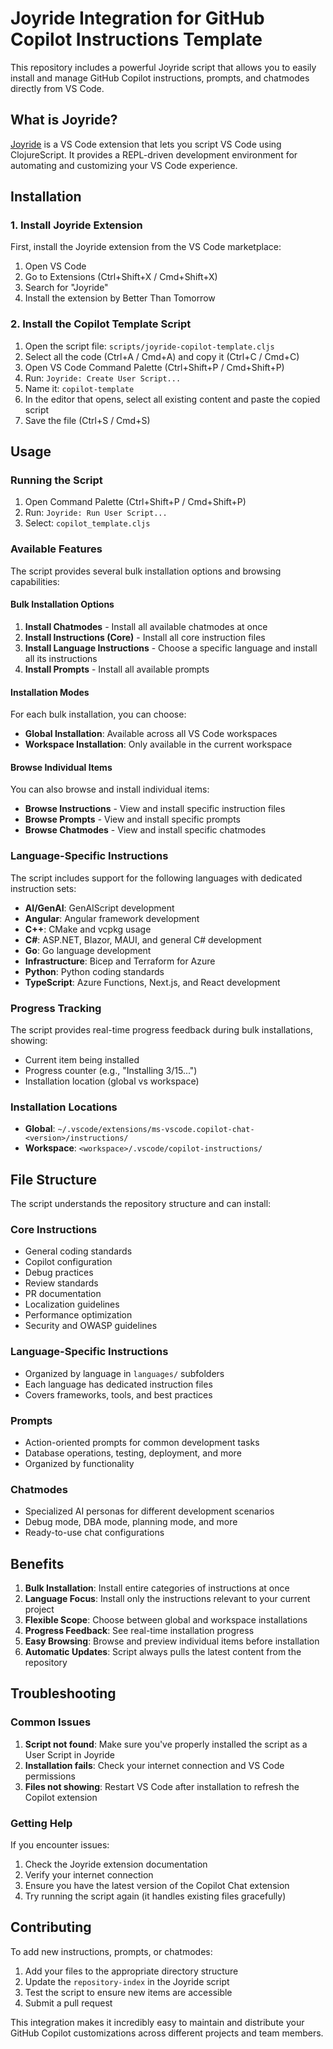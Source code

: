 # Joyride Integration for GitHub Copilot Instructions Template

This repository includes a powerful Joyride script that allows you to easily install and manage GitHub Copilot instructions, prompts, and chatmodes directly from VS Code.

## What is Joyride?

[Joyride](https://github.com/BetterThanTomorrow/joyride) is a VS Code extension that lets you script VS Code using ClojureScript. It provides a REPL-driven development environment for automating and customizing your VS Code experience.

## Installation

### 1. Install Joyride Extension

First, install the Joyride extension from the VS Code marketplace:

1. Open VS Code
2. Go to Extensions (Ctrl+Shift+X / Cmd+Shift+X)
3. Search for "Joyride"
4. Install the extension by Better Than Tomorrow

### 2. Install the Copilot Template Script

1. Open the script file: `scripts/joyride-copilot-template.cljs`
2. Select all the code (Ctrl+A / Cmd+A) and copy it (Ctrl+C / Cmd+C)
3. Open VS Code Command Palette (Ctrl+Shift+P / Cmd+Shift+P)
4. Run: `Joyride: Create User Script...`
5. Name it: `copilot-template`
6. In the editor that opens, select all existing content and paste the copied script
7. Save the file (Ctrl+S / Cmd+S)

## Usage

### Running the Script

1. Open Command Palette (Ctrl+Shift+P / Cmd+Shift+P)
2. Run: `Joyride: Run User Script...`
3. Select: `copilot_template.cljs`

### Available Features

The script provides several bulk installation options and browsing capabilities:

#### Bulk Installation Options

1. **Install Chatmodes** - Install all available chatmodes at once
2. **Install Instructions (Core)** - Install all core instruction files
3. **Install Language Instructions** - Choose a specific language and install all its instructions
4. **Install Prompts** - Install all available prompts

#### Installation Modes

For each bulk installation, you can choose:
- **Global Installation**: Available across all VS Code workspaces
- **Workspace Installation**: Only available in the current workspace

#### Browse Individual Items

You can also browse and install individual items:
- **Browse Instructions** - View and install specific instruction files
- **Browse Prompts** - View and install specific prompts
- **Browse Chatmodes** - View and install specific chatmodes

### Language-Specific Instructions

The script includes support for the following languages with dedicated instruction sets:

- **AI/GenAI**: GenAIScript development
- **Angular**: Angular framework development
- **C++**: CMake and vcpkg usage
- **C#**: ASP.NET, Blazor, MAUI, and general C# development
- **Go**: Go language development
- **Infrastructure**: Bicep and Terraform for Azure
- **Python**: Python coding standards
- **TypeScript**: Azure Functions, Next.js, and React development

### Progress Tracking

The script provides real-time progress feedback during bulk installations, showing:
- Current item being installed
- Progress counter (e.g., "Installing 3/15...")
- Installation location (global vs workspace)

### Installation Locations

- **Global**: `~/.vscode/extensions/ms-vscode.copilot-chat-<version>/instructions/`
- **Workspace**: `<workspace>/.vscode/copilot-instructions/`

## File Structure

The script understands the repository structure and can install:

### Core Instructions
- General coding standards
- Copilot configuration
- Debug practices
- Review standards
- PR documentation
- Localization guidelines
- Performance optimization
- Security and OWASP guidelines

### Language-Specific Instructions
- Organized by language in `languages/` subfolders
- Each language has dedicated instruction files
- Covers frameworks, tools, and best practices

### Prompts
- Action-oriented prompts for common development tasks
- Database operations, testing, deployment, and more
- Organized by functionality

### Chatmodes
- Specialized AI personas for different development scenarios
- Debug mode, DBA mode, planning mode, and more
- Ready-to-use chat configurations

## Benefits

1. **Bulk Installation**: Install entire categories of instructions at once
2. **Language Focus**: Install only the instructions relevant to your current project
3. **Flexible Scope**: Choose between global and workspace installations
4. **Progress Feedback**: See real-time installation progress
5. **Easy Browsing**: Browse and preview individual items before installation
6. **Automatic Updates**: Script always pulls the latest content from the repository

## Troubleshooting

### Common Issues

1. **Script not found**: Make sure you've properly installed the script as a User Script in Joyride
2. **Installation fails**: Check your internet connection and VS Code permissions
3. **Files not showing**: Restart VS Code after installation to refresh the Copilot extension

### Getting Help

If you encounter issues:
1. Check the Joyride extension documentation
2. Verify your internet connection
3. Ensure you have the latest version of the Copilot Chat extension
4. Try running the script again (it handles existing files gracefully)

## Contributing

To add new instructions, prompts, or chatmodes:
1. Add your files to the appropriate directory structure
2. Update the `repository-index` in the Joyride script
3. Test the script to ensure new items are accessible
4. Submit a pull request

This integration makes it incredibly easy to maintain and distribute your GitHub Copilot customizations across different projects and team members.
